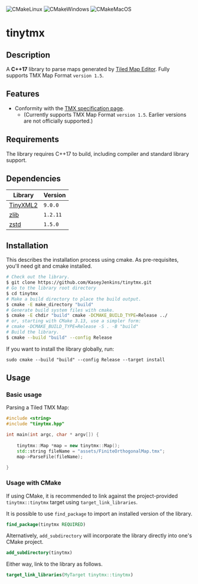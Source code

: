 ![CMakeLinux](https://github.com/KaseyJenkins/tinytmx/actions/workflows/CMakeLinux.yml/badge.svg)
![CMakeWindows](https://github.com/KaseyJenkins/tinytmx/actions/workflows/CMakeWindows.yml/badge.svg)
![CMakeMacOS](https://github.com/KaseyJenkins/tinytmx/actions/workflows/CMakeMacOS.yml/badge.svg)


# tinytmx


## Description


A **C++17** library to parse maps generated by
[Tiled Map Editor](https://github.com/bjorn/tiled/).
Fully supports TMX Map Format `version 1.5`.


## Features

* Conformity with the [TMX specification page](http://doc.mapeditor.org/en/latest/reference/tmx-map-format/).
    * (Currently supports TMX Map Format `version 1.5`. Earlier versions are not officially supported.)

## Requirements
The library requires C++17 to build, including compiler and standard library support.

## Dependencies

| Library      | Version |
| ----------- | ----------- |
| [TinyXML2](https://github.com/leethomason/tinyxml2)   | `9.0.0`        |
| [zlib](https://github.com/madler/zlib)                |  `1.2.11`      |
| [zstd](https://github.com/facebook/zstd)              | `1.5.0`        |

## Installation

This describes the installation process using cmake. As pre-requisites, you'll need git and cmake installed.

```bash
# Check out the library.
$ git clone https://github.com/KaseyJenkins/tinytmx.git
# Go to the library root directory
$ cd tinytmx
# Make a build directory to place the build output.
$ cmake -E make_directory "build"
# Generate build system files with cmake.
$ cmake -E chdir "build" cmake -DCMAKE_BUILD_TYPE=Release ../
# or, starting with CMake 3.13, use a simpler form:
# cmake -DCMAKE_BUILD_TYPE=Release -S . -B "build"
# Build the library.
$ cmake --build "build" --config Release
```


If you want to install the library globally, run:

```
sudo cmake --build "build" --config Release --target install
```


## Usage
### Basic usage
Parsing a Tiled TMX Map:
```c++
#include <string>
#include "tinytmx.hpp"

int main(int argc, char * argv[]) {
    
    tinytmx::Map *map = new tinytmx::Map();
    std::string fileName = "assets/FiniteOrthogonalMap.tmx";
    map->ParseFile(fileName);
    
}
```
### Usage with CMake

If using CMake, it is recommended to link against the project-provided
`tinytmx::tinytmx` target using `target_link_libraries`.

It is possible to use ```find_package``` to import an installed version of the library.

```cmake
find_package(tinytmx REQUIRED)
```


Alternatively, 
```add_subdirectory``` will incorporate the library directly 
into one's CMake project.
```cmake
add_subdirectory(tinytmx)
```

Either way, link to the library as follows.
```cmake
target_link_libraries(MyTarget tinytmx::tinytmx)
```